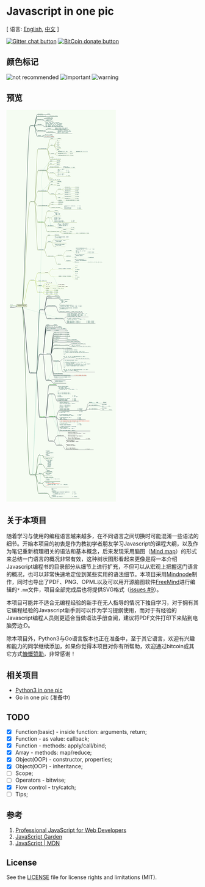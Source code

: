 # Javascript in one pic

[ 语言: [English](README.md), [中文](README-zh.md) ]

<!-- BADGES/ -->

[![Gitter chat button](https://img.shields.io/badge/gitter-Join%20Chat-brightgreen.svg)](https://gitter.im/coodict/javascript-in-one-pic)
[![BitCoin donate button](https://img.shields.io/badge/bitcoin-donate-yellow.svg)](https://www.coinbase.com/rainyear)

<!-- /BADGES -->

## 颜色标记

![not recommended](https://img.shields.io/badge/%237E1600-不推荐使用-7E1600.svg)
![important](https://img.shields.io/badge/%234E8D20-重要-4E8D20.svg)
![warning](https://img.shields.io/badge/%23DE2B00-注意-DE2B00.svg)

## 预览

![js in one pic](js%20in%20one%20pic.png)

## 关于本项目

随着学习与使用的编程语言越来越多，在不同语言之间切换时可能混淆一些语法的细节。开始本项目的初衷是作为教初学者朋友学习Javascript的课程大纲，以及作为笔记重新梳理相关的语法和基本概念，后来发现采用脑图（[Mind map](https://en.wikipedia.org/wiki/Mind_map)）的形式来总结一门语言的概况非常有效，这种树状图形看起来更像是将一本介绍Javascript编程书的目录部分从细节上进行扩充，不但可以从宏观上把握这门语言的概况，也可以非常快速地定位到某些实用的语法细节。本项目采用[Mindnode](https://mindnode.com/)制作，同时也导出了PDF、PNG、OPML以及可以用开源脑图软件[FreeMind](http://freemind.sourceforge.net)进行编辑的`*.mm`文件，项目全部完成后也将提供SVG格式（[issues #9](https://github.com/coodict/javascript-in-one-pic/issues/9)）。

本项目可能并不适合无编程经验的新手在无人指导的情况下独自学习，对于拥有其它编程经验的Javascript新手则可以作为学习提纲使用，而对于有经验的Javascript编程人员则更适合当做语法手册查阅，建议将PDF文件打印下来贴到电脑旁边:D。

除本项目外，Python3与Go语言版本也正在准备中，至于其它语言，欢迎有兴趣和能力的同学继续添加，如果你觉得本项目对你有所帮助，欢迎通过bitcoin或其它方式[慷慨赞助](https://github.com/rainyear/lolita/wiki/Donation)，非常感谢！

## 相关项目

* [Python3 in one pic](https://github.com/coodict/python3-in-one-pic)
* Go in one pic (准备中)

## TODO

- [X] Function(basic) - inside function: arguments, return;
- [X] Function - as value: callback;
- [X] Function - methods: apply/call/bind;
- [X] Array - methods: map/reduce;
- [X] Object(OOP) - constructor, properties;
- [X] Object(OOP) - inheritance;
- [ ] Scope;
- [ ] Operators - bitwise;
- [X] Flow control - try/catch;
- [ ] Tips;

## 参考

1. [Professional JavaScript for Web Developers](http://www.amazon.cn/gp/offer-listing/1118026691/ref=tmm_pap_new_olp_sr?ie=UTF8&condition=new&sr=&qid=)
2. [JavaScript Garden](http://bonsaiden.github.io/JavaScript-Garden/)
3. [JavaScript | MDN](https://developer.mozilla.org/en-US/docs/Web/JavaScript)

## License
See the [LICENSE](LICENSE) file for license rights and limitations (MIT).
